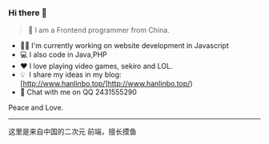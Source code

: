 ### Hi there 👋

> 👦 I am a Frontend programmer from China.

- 👨‍💻 I'm currently working on website development in Javascript
- 💻 I also code in Java,PHP
- ❤ I love playing video games, sekiro and LOL.
- 💡 &nbsp;I share my ideas in my blog: [http://www.hanlinbo.top/]http://www.hanlinbo.top/)
- 💬 Chat with me on QQ 2431555290

Peace and Love.

----

这里是来自中国的二次元 前端，擅长摸鱼